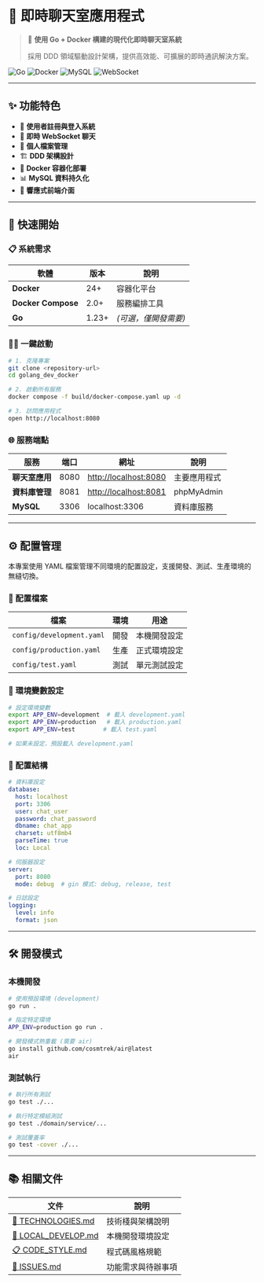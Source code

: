 # 💬 即時聊天室應用程式

> 🚀 **使用 Go + Docker 構建的現代化即時聊天室系統**
>
> 採用 DDD 領域驅動設計架構，提供高效能、可擴展的即時通訊解決方案。

![Go](https://img.shields.io/badge/Go-1.23+-00ADD8?style=flat-square&logo=go&logoColor=white)
![Docker](https://img.shields.io/badge/Docker-24+-2496ED?style=flat-square&logo=docker&logoColor=white)
![MySQL](https://img.shields.io/badge/MySQL-8.0+-4479A1?style=flat-square&logo=mysql&logoColor=white)
![WebSocket](https://img.shields.io/badge/WebSocket-Live-FF6B6B?style=flat-square&logo=websocket&logoColor=white)

---

## ✨ 功能特色

- 🔐 **使用者註冊與登入系統**
- 💬 **即時 WebSocket 聊天**
- 👤 **個人檔案管理**
- 🏗️ **DDD 架構設計**
- 🐳 **Docker 容器化部署**
- 📊 **MySQL 資料持久化**
- 🎨 **響應式前端介面**

---

## 🚀 快速開始

### 📋 系統需求

| 軟體 | 版本 | 說明 |
|------|------|------|
| **Docker** | 24+ | 容器化平台 |
| **Docker Compose** | 2.0+ | 服務編排工具 |
| **Go** | 1.23+ | *(可選，僅開發需要)* |

### 🏃‍♂️ 一鍵啟動

```bash
# 1. 克隆專案
git clone <repository-url>
cd golang_dev_docker

# 2. 啟動所有服務
docker compose -f build/docker-compose.yaml up -d

# 3. 訪問應用程式
open http://localhost:8080
```

### 🌐 服務端點

| 服務 | 端口 | 網址 | 說明 |
|------|------|------|------|
| **聊天室應用** | 8080 | <http://localhost:8080> | 主要應用程式 |
| **資料庫管理** | 8081 | <http://localhost:8081> | phpMyAdmin |
| **MySQL** | 3306 | localhost:3306 | 資料庫服務 |

---

## ⚙️ 配置管理

本專案使用 YAML 檔案管理不同環境的配置設定，支援開發、測試、生產環境的無縫切換。

### 📁 配置檔案

| 檔案 | 環境 | 用途 |
|------|------|------|
| `config/development.yaml` | 開發 | 本機開發設定 |
| `config/production.yaml` | 生產 | 正式環境設定 |
| `config/test.yaml` | 測試 | 單元測試設定 |

### 🔧 環境變數設定

```bash
# 設定環境變數
export APP_ENV=development  # 載入 development.yaml
export APP_ENV=production   # 載入 production.yaml
export APP_ENV=test        # 載入 test.yaml

# 如果未設定，預設載入 development.yaml
```

### 📝 配置結構

```yaml
# 資料庫設定
database:
  host: localhost
  port: 3306
  user: chat_user
  password: chat_password
  dbname: chat_app
  charset: utf8mb4
  parseTime: true
  loc: Local

# 伺服器設定
server:
  port: 8080
  mode: debug  # gin 模式: debug, release, test

# 日誌設定
logging:
  level: info
  format: json
```

---

## 🛠️ 開發模式

### 本機開發

```bash
# 使用預設環境 (development)
go run .

# 指定特定環境
APP_ENV=production go run .

# 開發模式熱重載 (需要 air)
go install github.com/cosmtrek/air@latest
air
```

### 測試執行

```bash
# 執行所有測試
go test ./...

# 執行特定模組測試
go test ./domain/service/...

# 測試覆蓋率
go test -cover ./...
```

---

## 📚 相關文件

| 文件 | 說明 |
|------|------|
| [🚀 TECHNOLOGIES.md](./TECHNOLOGIES.md) | 技術棧與架構說明 |
| [🔧 LOCAL_DEVELOP.md](./LOCAL_DEVELOP.md) | 本機開發環境設定 |
| [📋 CODE_STYLE.md](./CODE_STYLE.md) | 程式碼風格規範 |
| [📝 ISSUES.md](./ISSUES.md) | 功能需求與待辦事項 |

